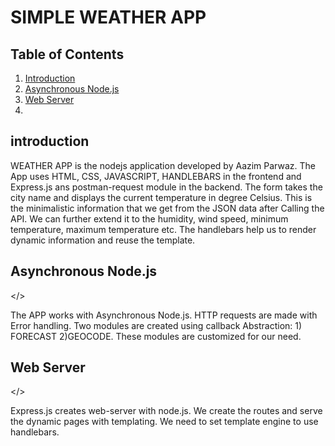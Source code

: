 # SIMPLE WEATHER APP

## Table of Contents

1. [Introduction](#Introduction)
2. [Asynchronous Node.js](#Async_node)
3. [Web Server](#Web_server)
4. 

## introduction

<a name="introduction"></a>

WEATHER APP is the nodejs application developed by Aazim Parwaz. The App uses HTML, CSS, JAVASCRIPT, HANDLEBARS in the frontend and Express.js ans postman-request module in the backend. The form takes the city name and displays the current temperature in degree Celsius.
This is the minimalistic information that we get from the JSON data after Calling the API.
We can further extend it to the humidity, wind speed, minimum temperature, maximum temperature etc. The handlebars help us to render dynamic information and reuse the template.


## Asynchronous Node.js

<a name="Async_node"></>

The APP works with Asynchronous Node.js. HTTP requests are made with Error handling. Two 
modules are created using callback Abstraction: 1) FORECAST 2)GEOCODE. These modules are
customized for our need. 


## Web Server

<a name="Web_server"></>

Express.js creates web-server with node.js. We create the routes and serve the dynamic pages with templating. We need to set template engine to use handlebars.

